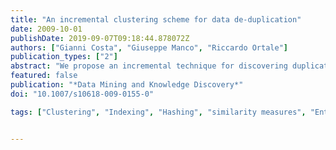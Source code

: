 ```yaml
---
title: "An incremental clustering scheme for data de-duplication"
date: 2009-10-01
publishDate: 2019-09-07T09:18:44.878072Z
authors: ["Gianni Costa", "Giuseppe Manco", "Riccardo Ortale"]
publication_types: ["2"]
abstract: "We propose an incremental technique for discovering duplicates in large databases of textual sequences, i.e., syntactically different tuples, that refer to the same real-world entity. The problem is approached from a clustering perspective: given a set of tuples, the objective is to partition them into groups of duplicate tuples. Each newly arrived tuple is assigned to an appropriate cluster via nearest-neighbor classification. This is achieved by means of a suitable hash-based index, that maps any tuple to a set of indexing keys and assigns tuples with high syntactic similarity to the same buckets. Hence, the neighbors of a query tuple can be efficiently identified by simply retrieving those tuples that appear in the same buckets associated to the query tuple itself, without completely scanning the original database. Two alternative schemes for computing indexing keys are discussed and compared. An extensive experimental evaluation on both synthetic and real data shows the effectiveness of our approach."
featured: false
publication: "*Data Mining and Knowledge Discovery*"
doi: "10.1007/s10618-009-0155-0"

tags: ["Clustering", "Indexing", "Hashing", "similarity measures", "Entity resolution", "Deduplication"]


---
```



